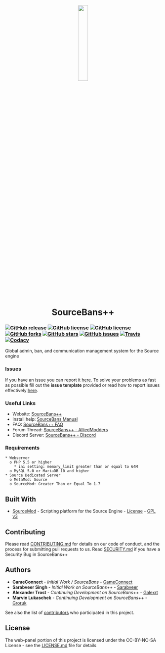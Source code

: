 <h1 align="center">
    <a href="https://sbpp.github.io"><img src="https://raw.githubusercontent.com/sbpp/sourcebans-pp/v1.x/.github/logo.png" height="25%" width="25%"/></a>
    <br/>
    SourceBans++
</h1>

### [![GitHub release](https://img.shields.io/github/release/sbpp/sourcebans-pp.svg?style=flat-square)](https://github.com/sbpp/sourcebans-pp/releases/tag/1.5.4.7) [![GitHub license](https://img.shields.io/badge/license-GPLv3-blue.svg?style=flat-square)](https://raw.githubusercontent.com/sbpp/sourcebans-pp/v1.x/SOURCEMOD-LICENSE.txt) [![GitHub license](https://img.shields.io/badge/license-CC_BY--NC--SA_3.0-blue.svg?style=flat-square)](https://creativecommons.org/licenses/by-nc-sa/3.0/) [![GitHub forks](https://img.shields.io/github/forks/sbpp/sourcebans-pp.svg?style=flat-square)](https://github.com/sbpp/sourcebans-pp/network) [![GitHub stars](https://img.shields.io/github/stars/sbpp/sourcebans-pp.svg?style=flat-square)](https://github.com/sbpp/sourcebans-pp/stargazers) [![GitHub issues](https://img.shields.io/github/issues/sbpp/sourcebans-pp.svg?style=flat-square)](https://github.com/sbpp/sourcebans-pp/issues) [![Travis](https://img.shields.io/travis/sbpp/sourcebans-pp.svg?style=flat-square)](https://travis-ci.org/sbpp/sourcebans-pp) [![Codacy](https://img.shields.io/codacy/grade/1fc9e40bde8e40dca8680e4b2d51256b.svg?style=flat-square)](https://www.codacy.com/app/sbpp/sourcebans-pp)
Global admin, ban, and communication management system for the Source engine

### Issues
If you have an issue you can report it [here](https://github.com/sbpp/sourcebans-pp/issues/new).
To solve your problems as fast as possible fill out the **issue template** provided
or read how to report issues effectively [here](https://coenjacobs.me/2013/12/06/effective-bug-reports-on-github/).

### Useful Links

* Website: [SourceBans++](https://sbpp.github.io/)
* Install help: [SourceBans Manual](https://www.gameconnect.net/projects/sourcebans/manual/)
* FAQ: [SourceBans++ FAQ](https://sbpp.github.io/faq/)
* Forum Thread: [SourceBans++ - AlliedModders](https://forums.alliedmods.net/showthread.php?p=2303384)
* Discord Server: [SourceBans++ - Discord](https://discord.gg/4Bhj6NU)

### Requirements

```
* Webserver
  o PHP 5.5 or higher
    * ini setting: memory_limit greater than or equal to 64M
  o MySQL 5.0 or MariaDB 10 and higher
* Source Dedicated Server
  o MetaMod: Source
  o SourceMod: Greater Than or Equal To 1.7
```

## Built With

* [SourceMod](http://www.sourcemod.net/) - Scripting platform for the Source Engine - [License](https://raw.githubusercontent.com/sbpp/sourcebans-pp/v1.x/SOURCEMOD-LICENSE.txt) - [GPL v3](https://www.gnu.org/licenses/gpl-3.0.txt)

## Contributing

Please read [CONTRIBUTING.md](https://github.com/sbpp/sourcebans-pp/blob/v1.x/CONTRIBUTING.md) for details on our code of conduct, and the process for submitting pull requests to us. Read [SECURITY.md](https://github.com/sbpp/sourcebans-pp/blob/v1.x/SECURITY.md) if you have a Security Bug in SourceBans++

## Authors

* **GameConnect** - *Initial Work / SourceBans* - [GameConnect](https://www.gameconnect.net/)
* **Sarabveer Singh** - *Initial Work on SourceBans++* - [Sarabveer](https://github.com/Sarabveer)
* **Alexander Trost** - *Continuing Development on SourceBans++* - [Galexrt](https://github.com/galexrt)
* **Marvin Lukaschek** - *Continuing Development on SourceBans++* - [Groruk](https://github.com/groruk)

See also the list of [contributors](https://github.com/sbpp/sourcebans-pp/graphs/contributors) who participated in this project.

## License

The web-panel portion of this project is licensed under the CC-BY-NC-SA License - see the [LICENSE.md](LICENSE.md) file for details
